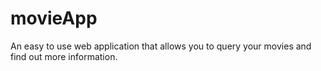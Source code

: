 # movieApp

An easy to use web application that allows you to query your movies and find out more information.


